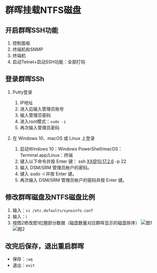 # 群晖挂载NTFS磁盘

## 开启群晖SSH功能
1. 控制面板
2. 终端机和SNMP
3. 终端机
4. 启动Telnet+启动SSH功能：全部打钩

## 登录群晖SSh

1. Putty登录

   1. IP地址
   2. 进入后输入管理员账号
   3. 输入管理员密码
   4. 进入root模式：```sudo -i```
   5. 再次输入管理员密码

3. 在 Windows 10、macOS 或 Linux 上登录

   1. 启动Windows 10：Windows PowerShell/macOS：Terminal.app/Linux：终端
   2. 键入以下命令并按 Enter 键： ssh XX@10.17.2.6 -p 22
   3. 输入 DSM/SRM 管理员帐户的密码。
   4. 键入 sudo -i 并按 Enter 键。
   5. 再次输入 DSM/SRM 管理员帐户的密码并按 Enter 键。

## 修改群晖磁盘及NTFS磁盘比例  
1. 输入：```vi /etc.defaults/synoinfo.conf```
2. 输入：i
1. 按图2修改图1红圈部分数据（磁盘数量对应群晖显示的磁盘排序）
![图1](https://wp.gxnas.com/wp-content/uploads/2018/07/20180222150454_98932.png)
![图2](https://wp.gxnas.com/wp-content/uploads/2018/07/20180222150454_21862.png)

## 改完后保存，退出重启群晖
- 保存：```:wq```
- 退出：```exit```
